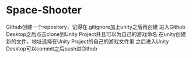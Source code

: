 # Space-Shooter
Github创建一个repository，记得在.gitignore加上unity之后再创建
进入Github Desktop之后点击clone到Unity Project并且可以为自己的游戏命名
在unity创建新的文件，地址选择在Unity Project的自己的游戏文件里
之后进入Unity Desktop可以commit之后push进Github
